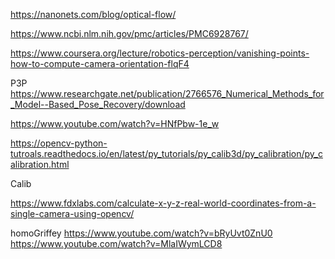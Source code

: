https://nanonets.com/blog/optical-flow/

https://www.ncbi.nlm.nih.gov/pmc/articles/PMC6928767/ 

https://www.coursera.org/lecture/robotics-perception/vanishing-points-how-to-compute-camera-orientation-flqF4

P3P
https://www.researchgate.net/publication/2766576_Numerical_Methods_for_Model--Based_Pose_Recovery/download


https://www.youtube.com/watch?v=HNfPbw-1e_w

https://opencv-python-tutroals.readthedocs.io/en/latest/py_tutorials/py_calib3d/py_calibration/py_calibration.html

Calib 

https://www.fdxlabs.com/calculate-x-y-z-real-world-coordinates-from-a-single-camera-using-opencv/

homoGriffey
 https://www.youtube.com/watch?v=bRyUvt0ZnU0
 https://www.youtube.com/watch?v=MlaIWymLCD8